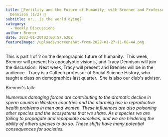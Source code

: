 ```yaml
---
title: 👶Fertility and the Future of Humanity, with Brenner and Professor Tracy
  Dennison (1/2) 👴
subtitle: or...is the world dying?
category:
  - Weekly Discussions
author: Brener
date: 2022-01-20T02:00:57.620Z
featureImage: /uploads/screenshot-from-2022-01-27-11-08-44.png
---
```

This is part 1 of 2 on the demographic future of humanity.  This week, Brenner will present his apocalyptic vision💥, and Tracy Dennison will join the discussion.  Next week, Tracy will present and Brenner will be in the audience.  Tracy is a Caltech professor of Social Science History, who taught a class on demographics last quarter.  She is also our club's advisor. 

Brenner's talk:

*Numerous damaging forces are contributing to the dramatic decline in sperm counts in Western countries and the alarming rise in reproductive health problems in men and women. These influences are also poisoning other species and the ecosystems that we share. As a species we are failing to propagate and repopulate ourselves, and we are hindering the ability of others species to do so. These shifts have many potential consequences for societies.*